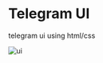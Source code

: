 # Telegram UI
telegram ui using html/css

![ui](https://user-images.githubusercontent.com/71316063/160844234-a7e98b98-0a7d-45b9-8e63-d3f77931e34f.jpg)
